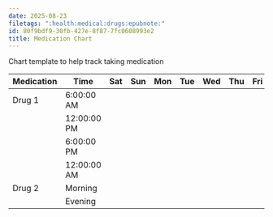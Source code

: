 ```yaml
---
date: 2025-08-23
filetags: ":health:medical:drugs:epubnote:"
id: 80f9bdf9-30fb-427e-8f87-7fc0608993e2
title: Medication Chart
---
```


Chart template to help track taking medication

| Medication | Time | Sat | Sun | Mon | Tue | Wed | Thu | Fri | Sat | Sun | Mon | Tue | Wed | Thu | Fri | Sat | Sun | Mon | Tue | Wed | Thu | Fri |
|----|----|----|----|----|----|----|----|----|----|----|----|----|----|----|----|----|----|----|----|----|----|----|
| Drug 1 | 6:00:00 AM |  |  |  |  |  |  |  |  |  |  |  |  |  |  |  |  |  |  |  |  |  |
|  | 12:00:00 PM |  |  |  |  |  |  |  |  |  |  |  |  |  |  |  |  |  |  |  |  |  |
|  | 6:00:00 PM |  |  |  |  |  |  |  |  |  |  |  |  |  |  |  |  |  |  |  |  |  |
|  | 12:00:00 AM |  |  |  |  |  |  |  |  |  |  |  |  |  |  |  |  |  |  |  |  |  |
| Drug 2 | Morning |  |  |  |  |  |  |  |  |  |  |  |  |  |  |  |  |  |  |  |  |  |
|  | Evening |  |  |  |  |  |  |  |  |  |  |  |  |  |  |  |  |  |  |  |  |  |
